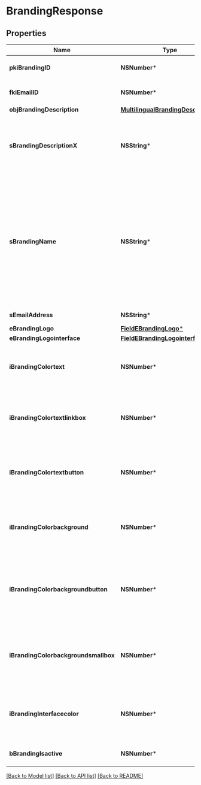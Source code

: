 # BrandingResponse

## Properties
Name | Type | Description | Notes
------------ | ------------- | ------------- | -------------
**pkiBrandingID** | **NSNumber*** | The unique ID of the Branding | 
**fkiEmailID** | **NSNumber*** | The unique ID of the Email | [optional] 
**objBrandingDescription** | [**MultilingualBrandingDescription***](MultilingualBrandingDescription.md) |  | 
**sBrandingDescriptionX** | **NSString*** | The Description of the Branding in the language of the requester | 
**sBrandingName** | **NSString*** | The name of the Branding  This value will only be set if you wish to overwrite the default name. If you want to keep the default name, leave this property empty | [optional] 
**sEmailAddress** | **NSString*** | The email address. | [optional] 
**eBrandingLogo** | [**FieldEBrandingLogo***](FieldEBrandingLogo.md) |  | 
**eBrandingLogointerface** | [**FieldEBrandingLogointerface***](FieldEBrandingLogointerface.md) |  | [optional] 
**iBrandingColortext** | **NSNumber*** | The color of the text. This is a RGB color converted into integer | 
**iBrandingColortextlinkbox** | **NSNumber*** | The color of the text in the link box. This is a RGB color converted into integer | 
**iBrandingColortextbutton** | **NSNumber*** | The color of the text in the button. This is a RGB color converted into integer | 
**iBrandingColorbackground** | **NSNumber*** | The color of the background. This is a RGB color converted into integer | 
**iBrandingColorbackgroundbutton** | **NSNumber*** | The color of the background of the button. This is a RGB color converted into integer | 
**iBrandingColorbackgroundsmallbox** | **NSNumber*** | The color of the background of the small box. This is a RGB color converted into integer | 
**iBrandingInterfacecolor** | **NSNumber*** | The color of the interface. This is a RGB color converted into integer | [optional] 
**bBrandingIsactive** | **NSNumber*** | Whether the Branding is active or not | 

[[Back to Model list]](../README.md#documentation-for-models) [[Back to API list]](../README.md#documentation-for-api-endpoints) [[Back to README]](../README.md)


